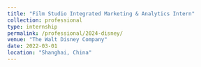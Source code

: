 ```yaml
---
title: "Film Studio Integrated Marketing & Analytics Intern"
collection: professional
type: internship
permalink: /professional/2024-disney/
venue: "The Walt Disney Company"
date: 2022-03-01
location: "Shanghai, China"
---
```

